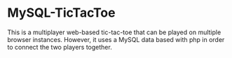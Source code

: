 # MySQL-TicTacToe
This is a multiplayer web-based tic-tac-toe that can be played on multiple browser instances. However, it uses a MySQL data based with php in order to connect the two players together.
